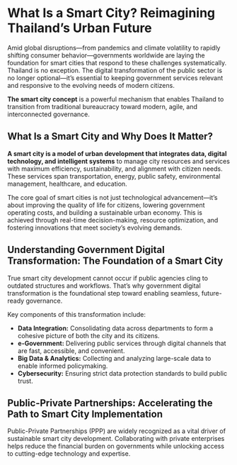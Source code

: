 # What Is a Smart City? Reimagining Thailand’s Urban Future

Amid global disruptions—from pandemics and climate volatility to rapidly shifting consumer behavior—governments worldwide are laying the foundation for smart cities that respond to these challenges systematically. Thailand is no exception. The digital transformation of the public sector is no longer optional—it’s essential to keeping government services relevant and responsive to the evolving needs of modern citizens.

**The smart city concept** is a powerful mechanism that enables Thailand to transition from traditional bureaucracy toward modern, agile, and interconnected governance.

## What Is a Smart City and Why Does It Matter?

**A smart city is a model of urban development that integrates data, digital technology, and intelligent systems** to manage city resources and services with maximum efficiency, sustainability, and alignment with citizen needs. These services span transportation, energy, public safety, environmental management, healthcare, and education.

The core goal of smart cities is not just technological advancement—it’s about improving the quality of life for citizens, lowering government operating costs, and building a sustainable urban economy. This is achieved through real-time decision-making, resource optimization, and fostering innovations that meet society’s evolving demands.

## Understanding Government Digital Transformation: The Foundation of a Smart City

True smart city development cannot occur if public agencies cling to outdated structures and workflows. That’s why government digital transformation is the foundational step toward enabling seamless, future-ready governance.

Key components of this transformation include:

- **Data Integration:** Consolidating data across departments to form a cohesive picture of both the city and its citizens.
- **e-Government:** Delivering public services through digital channels that are fast, accessible, and convenient.
- **Big Data & Analytics:** Collecting and analyzing large-scale data to enable informed policymaking.
- **Cybersecurity:** Ensuring strict data protection standards to build public trust.

## Public-Private Partnerships: Accelerating the Path to Smart City Implementation

Public-Private Partnerships (PPP) are widely recognized as a vital driver of sustainable smart city development. Collaborating with private enterprises helps reduce the financial burden on governments while unlocking access to cutting-edge technology and expertise.
